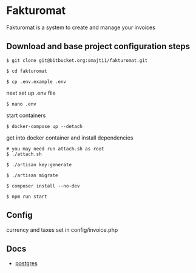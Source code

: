 # Fakturomat

Fakturomat is a system to create and manage your invoices

## Download and base project configuration steps

    $ git clone git@bitbucket.org:smajti1/fakturomat.git
    
    $ cd fakturomat
    
    $ cp .env.example .env
    
next set up .env file
    
    $ nano .env

start containers

    $ docker-compose up --detach

get into docker container and install dependencies

    # you may need run attach.sh as root 
    $ ./attach.sh

    $ ./artisan key:generate

    $ ./artisan migrate
    
    $ composer install --no-dev

    $ npm run start

## Config

currency and taxes set in config/invoice.php

## Docs
- [postgres](docs/postgres.md)
